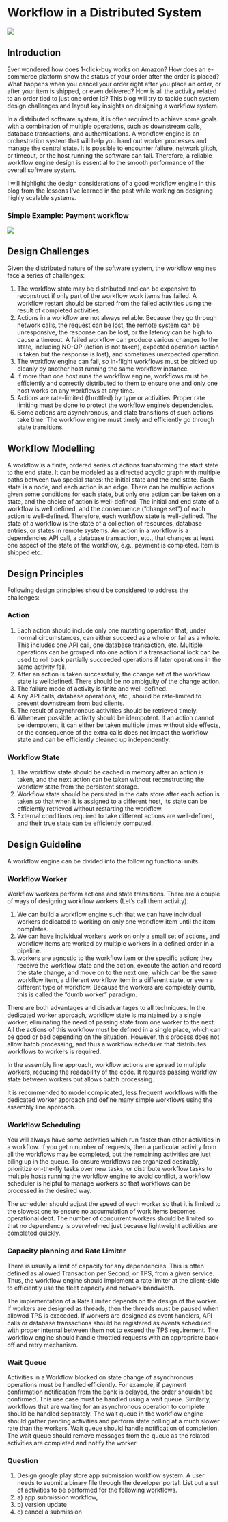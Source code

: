 # Workflow in a Distributed System

![](../assets/workflow-in-distributed-system.svg)

## Introduction

Ever wondered how does 1-click-buy works on Amazon? How does an e-commerce platform show the status of your order after the order is placed? What happens when you cancel your order right after you place an order, or after your item is shipped, or even delivered? How is all the activity related to an order tied to just one order Id? This blog will try to tackle such system design challenges and layout key insights on designing a workflow system.

In a distributed software system, it is often required to achieve some goals with a combination of multiple operations, such as downstream calls, database transactions, and authentications. A workflow engine is an orchestration system that will help you hand out worker processes and manage the central state. It is possible to encounter failure, network glitch, or timeout, or the host running the software can fail. Therefore, a reliable workflow engine design is essential to the smooth performance of the overall software system.

I will highlight the design considerations of a good workflow engine in this blog from the lessons I’ve learned in the past while working on designing highly scalable systems.

### Simple Example: Payment workflow

![](../assets/example.png)

## Design Challenges

Given the distributed nature of the software system, the workflow engines face a series of challenges:
1. The workflow state may be distributed and can be expensive to reconstruct if only part of the workflow work items has failed. A workflow restart should be started from the failed activities using the result of completed activities.
2. Actions in a workflow are not always reliable. Because they go through network calls, the request can be lost, the remote system can be unresponsive, the response can be lost, or the latency can be high to cause a timeout. A failed workflow can produce various changes to the state, including NO-OP (action is not taken), expected operation (action is taken but the response is lost), and sometimes unexpected operation.
3. The workflow engine can fail, so in-flight workflows must be picked up cleanly by another host running the same workflow instance.
4. If more than one host runs the workflow engine, workflows must be efficiently and correctly distributed to them to ensure one and only one host works on any workflows at any time.
5. Actions are rate-limited (throttled) by type or activities. Proper rate limiting must be done to protect the workflow engine’s dependencies.
6. Some actions are asynchronous, and state transitions of such actions take time. The workflow engine must timely and efficiently go through state transitions.

## Workflow Modelling

A workflow is a finite, ordered series of actions transforming the start state to the end state. It can be modeled as a directed acyclic graph with multiple paths between two special states: the initial state and the end state. Each state is a node, and each action is an edge. There can be multiple actions given some conditions for each state, but only one action can be taken on a state, and the choice of action is well-defined. The initial and end state of a workflow is well defined, and the consequence (“change set”) of each action is well-defined. Therefore, each workflow state is well-defined. The state of a workflow is the state of a collection of resources, database entries, or states in remote systems. An action in a workflow is a dependencies API call, a database transaction, etc., that changes at least one aspect of the state of the workflow, e.g., payment is completed. Item is shipped etc.

## Design Principles

Following design principles should be considered to address the challenges:

### Action
1. Each action should include only one mutating operation that, under normal circumstances, can either succeed as a whole or fail as a whole. This includes one API call, one database transaction, etc. Multiple operations can be grouped into one action if a transactional lock can be used to roll back partially succeeded operations if later operations in the same activity fail.
2. After an action is taken successfully, the change set of the workflow state is welldefined. There should be no ambiguity of the change action.
3. The failure mode of activity is finite and well-defined.
4. Any API calls, database operations, etc., should be rate-limited to prevent downstream from bad clients.
5. The result of asynchronous activities should be retrieved timely.
6. Whenever possible, activity should be idempotent. If an action cannot be idempotent, it can either be taken multiple times without side effects, or the consequence of the extra calls does not impact the workflow state and can be efficiently cleaned up independently.

### Workflow State
1. The workflow state should be cached in memory after an action is taken, and the next action can be taken without reconstructing the workflow state from the persistent storage.
2. Workflow state should be persisted in the data store after each action is taken so that when it is assigned to a different host, its state can be efficiently retrieved without restarting the workflow.
3. External conditions required to take different actions are well-defined, and their true state can be efficiently computed.

## Design Guideline

A workflow engine can be divided into the following functional units.

### Workflow Worker

Workflow workers perform actions and state transitions. There are a couple of ways of designing workflow workers (Let’s call them activity).

1. We can build a workflow engine such that we can have individual workers dedicated to working on only one workflow item until the item completes.
2. We can have individual workers work on only a small set of actions, and workflow items are worked by multiple workers in a defined order in a pipeline.
3. workers are agnostic to the workflow item or the specific action; they receive the workflow state and the action, execute the action and record the state change, and move on to the next one, which can be the same workflow item, a different workflow item in a different state, or even a different type of workflow. Because the workers are completely dumb, this is called the “dumb worker” paradigm.

There are both advantages and disadvantages to all techniques. In the dedicated worker approach, workflow state is maintained by a single worker, eliminating the need of passing state from one worker to the next. All the actions of this workflow must be defined in a single place, which can be good or bad depending on the situation. However, this process does not allow batch processing, and thus a workflow scheduler that distributes workflows to workers is required.

In the assembly line approach, workflow actions are spread to multiple workers, reducing the readability of the code. It requires passing workflow state between workers but allows batch processing.

It is recommended to model complicated, less frequent workflows with the dedicated worker approach and define many simple workflows using the assembly line approach.

### Workflow Scheduling

You will always have some activities which run faster than other activities in a workflow.
If you get n number of requests, then a particular activity from all the workflows may be completed, but the remaining activities are just piling up in the queue. To ensure workflows are organized desirably, prioritize on-the-fly tasks over new tasks, or distribute workflow tasks to multiple hosts running the workflow engine to avoid conflict, a workflow scheduler is helpful to manage workers so that workflows can be processed in the desired way.

The scheduler should adjust the speed of each worker so that it is limited to the slowest one to ensure no accumulation of work items becomes operational debt. The number of concurrent workers should be limited so that no dependency is overwhelmed just because lightweight activities are completed quickly.

### Capacity planning and Rate Limiter

There is usually a limit of capacity for any dependencies. This is often defined as allowed Transaction per Second, or TPS, from a given service. Thus, the workflow engine should implement a rate limiter at the client-side to efficiently use the fleet capacity and network bandwidth.

The implementation of a Rate Limiter depends on the design of the worker. If workers are designed as threads, then the threads must be paused when allowed TPS is exceeded. If workers are designed as event handlers, API calls or database transactions should be registered as events scheduled with proper internal between them not to exceed the TPS requirement. The workflow engine should handle throttled requests with an appropriate back-off and retry mechanism.

### Wait Queue

Activities in a Workflow blocked on state change of asynchronous operations must be handled efficiently. For example, if payment confirmation notification from the bank is delayed, the order shouldn’t be confirmed. This use case must be handled using a wait queue. Similarly, workflows that are waiting for an asynchronous operation to complete should be handled separately. The wait queue in the workflow engine should gather pending activities and perform state polling at a much slower rate than the workers. Wait queue should handle notification of completion. The wait queue should remove messages from the queue as the related activities are completed and notify the worker.

### Question
1. Design google play store app submission workflow system. A user needs to submit a binary file through the developer portal. List out a set of activities to be performed for the following workflows.
2. a) app submission workflow,
3. b) version update
4. c) cancel a submission

